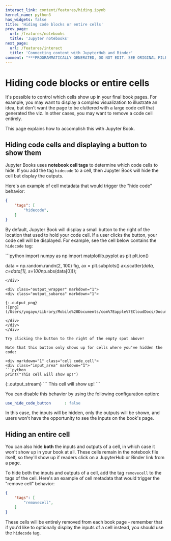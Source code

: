 ```yaml
---
interact_link: content/features/hiding.ipynb
kernel_name: python3
has_widgets: false
title: 'Hiding code blocks or entire cells'
prev_page:
  url: /features/notebooks
  title: 'Jupyter notebooks'
next_page:
  url: /features/interact
  title: 'Connecting content with JupyterHub and Binder'
comment: "***PROGRAMMATICALLY GENERATED, DO NOT EDIT. SEE ORIGINAL FILES IN /content***"
---
```


# Hiding code blocks or entire cells

It's possible to control which cells show up in your final book pages. For example,
you may want to display a complex visualization to illustrate an idea, but don't
want the page to be cluttered with a large code cell that generated the viz. In other
cases, you may want to remove a code cell entirely.

This page explains how to accomplish this with Jupyter Book.

## Hiding code cells and displaying a button to show them

Jupyter Books uses **notebook cell tags** to determine which code cells to hide.
If you add the tag `hidecode` to a cell, then Jupyter Book will hide the cell but
display the outputs.

Here's an example of cell metadata that would trigger the "hide code" behavior:

```json
{
    "tags": [
        "hidecode",
    ]
}
```

By default, Jupyter Book will display a small button to the right of the 
location that used to hold your code cell. If a user clicks the button, your
code cell will be displayed. For example, see the cell below contains the `hidecode`
tag:

<div markdown="1" class="cell code_cell">
<div class="input_area hidecode" markdown="1">
```python
import numpy as np
import matplotlib.pyplot as plt
plt.ion()

data = np.random.randn(2, 100)
fig, ax = plt.subplots()
ax.scatter(*data, c=data[1], s=100*np.abs(data[0]));
```
</div>

<div class="output_wrapper" markdown="1">
<div class="output_subarea" markdown="1">

{:.output_png}
![png](/Users/yogayu/Library/Mobile%20Documents/com%7Eapple%7ECloudDocs/Documents/3%20%E9%A1%B9%E7%9B%AE/DeepLearningCourseGSoC/docs/_build/images/features/hiding_1_0.png)

</div>
</div>
</div>

Try clicking the button to the right of the empty spot above!

Note that this button only shows up for cells where you've hidden the code:

<div markdown="1" class="cell code_cell">
<div class="input_area" markdown="1">
```python
print("This cell will show up!")
```
</div>

<div class="output_wrapper" markdown="1">
<div class="output_subarea" markdown="1">
{:.output_stream}
```
This cell will show up!
```
</div>
</div>
</div>

You can disable this behavior by using the following configuration option:

```yaml
use_hide_code_button      : false 
```

In this case, the inputs will be hidden, only the outputs will be shown, and
users won't have the opportunity to see the inputs on the book's page.

## Hiding an entire cell

You can also hide **both** the inputs and outputs of a cell, in which case it
won't show up in your book at all. These cells remain in the notebook file itself,
so they'll show up if readers click on a JupyterHub or Binder link from a page.

To hide both the inputs and outputs of a cell, add the tag `removecell` to the tags
of the cell. Here's an example of cell metadata that would trigger the "remove cell" behavior:

```json
{
    "tags": [
        "removecell",
    ]
}
```

These cells will be entirely removed from each book page - remember that if you'd like to
optionally display the inputs of a cell instead, you should use the `hidecode` tag.
